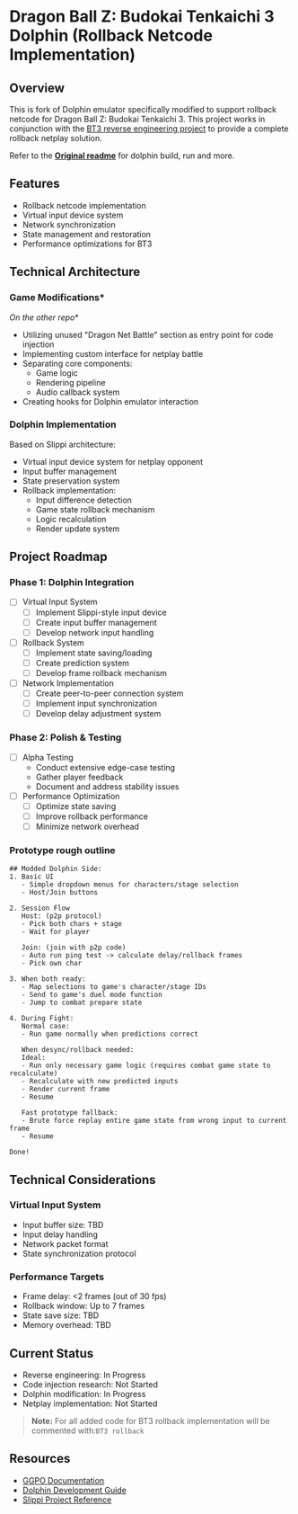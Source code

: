 # Dragon Ball Z: Budokai Tenkaichi 3 Dolphin (Rollback Netcode Implementation)

## Overview
This is fork of Dolphin emulator specifically modified to support rollback netcode for Dragon Ball Z: Budokai Tenkaichi 3. This project works in conjunction with the [BT3 reverse engineering project](https://github.com/PhantoomDev/bt3-re) to provide a complete rollback netplay solution.

Refer to the **[Original readme](/original_readme.md)** for dolphin build, run and more.

## Features
- Rollback netcode implementation
- Virtual input device system
- Network synchronization
- State management and restoration
- Performance optimizations for BT3

## Technical Architecture

### Game Modifications*
*On the other repo**

- Utilizing unused "Dragon Net Battle" section as entry point for code injection
- Implementing custom interface for netplay battle
- Separating core components:
  - Game logic
  - Rendering pipeline
  - Audio callback system
- Creating hooks for Dolphin emulator interaction

### Dolphin Implementation
Based on Slippi architecture:
- Virtual input device system for netplay opponent
- Input buffer management
- State preservation system
- Rollback implementation:
  - Input difference detection
  - Game state rollback mechanism
  - Logic recalculation
  - Render update system

## Project Roadmap

### Phase 1: Dolphin Integration
- [ ] Virtual Input System
  - [ ] Implement Slippi-style input device
  - [ ] Create input buffer management
  - [ ] Develop network input handling
- [ ] Rollback System
  - [ ] Implement state saving/loading
  - [ ] Create prediction system
  - [ ] Develop frame rollback mechanism
- [ ] Network Implementation
  - [ ] Create peer-to-peer connection system
  - [ ] Implement input synchronization
  - [ ] Develop delay adjustment system

### Phase 2: Polish & Testing
- [ ] Alpha Testing
  - Conduct extensive edge-case testing
  - Gather player feedback
  - Document and address stability issues
- [ ] Performance Optimization
  - [ ] Optimize state saving
  - [ ] Improve rollback performance
  - [ ] Minimize network overhead

### Prototype rough outline
```
## Modded Dolphin Side:
1. Basic UI
   - Simple dropdown menus for characters/stage selection
   - Host/Join buttons

2. Session Flow
   Host: (p2p protocol)
   - Pick both chars + stage
   - Wait for player

   Join: (join with p2p code)
   - Auto run ping test -> calculate delay/rollback frames
   - Pick own char

3. When both ready:
   - Map selections to game's character/stage IDs
   - Send to game's duel mode function
   - Jump to combat prepare state

4. During Fight:
   Normal case:
   - Run game normally when predictions correct

   When desync/rollback needed:
   Ideal: 
   - Run only necessary game logic (requires combat game state to recalculate)
   - Recalculate with new predicted inputs
   - Render current frame
   - Resume

   Fast prototype fallback:
   - Brute force replay entire game state from wrong input to current frame
   - Resume

Done!
```

## Technical Considerations

### Virtual Input System
- Input buffer size: TBD
- Input delay handling
- Network packet format
- State synchronization protocol

### Performance Targets
- Frame delay: <2 frames (out of 30 fps)
- Rollback window: Up to 7 frames
- State save size: TBD
- Memory overhead: TBD

## Current Status
- Reverse engineering: In Progress
- Code injection research: Not Started
- Dolphin modification: In Progress
- Netplay implementation: Not Started


> **Note:** For all added code for BT3 rollback implementation will be commented with:`BT3 rollback`


## Resources
- [GGPO Documentation](https://github.com/pond3r/ggpo)
- [Dolphin Development Guide](https://dolphin-emu.org/docs/guides/)
- [Slippi Project Reference](https://github.com/project-slippi)
